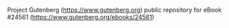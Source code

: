 Project Gutenberg (https://www.gutenberg.org) public repository for eBook #24561 (https://www.gutenberg.org/ebooks/24561)
